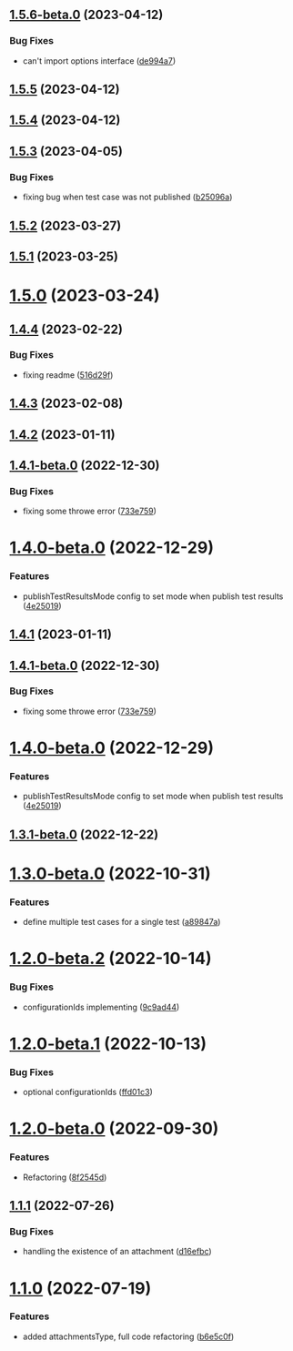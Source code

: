 ## [1.5.6-beta.0](https://github.com/alexneo2003/playwright-azure-reporter/compare/v1.5.5...v1.5.6-beta.0) (2023-04-12)


### Bug Fixes

* can't import options interface ([de994a7](https://github.com/alexneo2003/playwright-azure-reporter/commit/de994a7173c5025683d5e2808275f2a8e9a9ff4e))



## [1.5.5](https://github.com/alexneo2003/playwright-azure-reporter/compare/v1.5.4...v1.5.5) (2023-04-12)



## [1.5.4](https://github.com/alexneo2003/playwright-azure-reporter/compare/v1.5.3...v1.5.4) (2023-04-12)



## [1.5.3](https://github.com/alexneo2003/playwright-azure-reporter/compare/v1.5.2...v1.5.3) (2023-04-05)


### Bug Fixes

* fixing bug when test case was not published ([b25096a](https://github.com/alexneo2003/playwright-azure-reporter/commit/b25096a27984ff04cd408e3c6c16d820951160ed))



## [1.5.2](https://github.com/alexneo2003/playwright-azure-reporter/compare/v1.5.1...v1.5.2) (2023-03-27)



## [1.5.1](https://github.com/alexneo2003/playwright-azure-reporter/compare/v1.5.0...v1.5.1) (2023-03-25)



# [1.5.0](https://github.com/alexneo2003/playwright-azure-reporter/compare/v1.4.4...v1.5.0) (2023-03-24)



## [1.4.4](https://github.com/alexneo2003/playwright-azure-reporter/compare/v1.4.3...v1.4.4) (2023-02-22)


### Bug Fixes

* fixing readme ([516d29f](https://github.com/alexneo2003/playwright-azure-reporter/commit/516d29f64f851635af4e8de4b4843449105544f3))



## [1.4.3](https://github.com/alexneo2003/playwright-azure-reporter/compare/v1.4.2...v1.4.3) (2023-02-08)



## [1.4.2](https://github.com/alexneo2003/playwright-azure-reporter/compare/v1.4.1...v1.4.2) (2023-01-11)



## [1.4.1-beta.0](https://github.com/alexneo2003/playwright-azure-reporter/compare/v1.4.0-beta.0...v1.4.1-beta.0) (2022-12-30)


### Bug Fixes

* fixing some throwe error ([733e759](https://github.com/alexneo2003/playwright-azure-reporter/commit/733e759f82bf7dc17176af7f3ef04ce43593ceeb))



# [1.4.0-beta.0](https://github.com/alexneo2003/playwright-azure-reporter/compare/v1.3.1-beta.0...v1.4.0-beta.0) (2022-12-29)


### Features

* publishTestResultsMode config to set mode when publish test results ([4e25019](https://github.com/alexneo2003/playwright-azure-reporter/commit/4e2501926beb4680c4ef770273847fae39c57b71))



## [1.4.1](https://github.com/alexneo2003/playwright-azure-reporter/compare/v1.3.1-beta.0...v1.4.1) (2023-01-11)



## [1.4.1-beta.0](https://github.com/alexneo2003/playwright-azure-reporter/compare/v1.4.0-beta.0...v1.4.1-beta.0) (2022-12-30)


### Bug Fixes

* fixing some throwe error ([733e759](https://github.com/alexneo2003/playwright-azure-reporter/commit/733e759f82bf7dc17176af7f3ef04ce43593ceeb))



# [1.4.0-beta.0](https://github.com/alexneo2003/playwright-azure-reporter/compare/v1.3.1-beta.0...v1.4.0-beta.0) (2022-12-29)


### Features

* publishTestResultsMode config to set mode when publish test results ([4e25019](https://github.com/alexneo2003/playwright-azure-reporter/commit/4e2501926beb4680c4ef770273847fae39c57b71))



## [1.3.1-beta.0](https://github.com/alexneo2003/playwright-azure-reporter/compare/v1.3.0-beta.0...v1.3.1-beta.0) (2022-12-22)



# [1.3.0-beta.0](https://github.com/alexneo2003/playwright-azure-reporter/compare/v1.2.0-beta.2...v1.3.0-beta.0) (2022-10-31)


### Features

* define multiple test cases for a single test ([a89847a](https://github.com/alexneo2003/playwright-azure-reporter/commit/a89847acd8a4115cfb54329b27c7941ac403a792))



# [1.2.0-beta.2](https://github.com/alexneo2003/playwright-azure-reporter/compare/v1.2.0-beta.1...v1.2.0-beta.2) (2022-10-14)


### Bug Fixes

* configurationIds implementing ([9c9ad44](https://github.com/alexneo2003/playwright-azure-reporter/commit/9c9ad44b4a798e336b534f46a804e64d9c8cc31a))



# [1.2.0-beta.1](https://github.com/alexneo2003/playwright-azure-reporter/compare/v1.2.0-beta.0...v1.2.0-beta.1) (2022-10-13)


### Bug Fixes

* optional configurationIds ([ffd01c3](https://github.com/alexneo2003/playwright-azure-reporter/commit/ffd01c34ea5a47c0075364ec286f46c233baa6f8))



# [1.2.0-beta.0](https://github.com/alexneo2003/playwright-azure-reporter/compare/v1.1.1...v1.2.0-beta.0) (2022-09-30)


### Features

* Refactoring ([8f2545d](https://github.com/alexneo2003/playwright-azure-reporter/commit/8f2545d79cf9e3015498fcc01823d9ecbb47de8a))



## [1.1.1](https://github.com/alexneo2003/playwright-azure-reporter/compare/v1.1.0...v1.1.1) (2022-07-26)


### Bug Fixes

* handling the existence of an attachment ([d16efbc](https://github.com/alexneo2003/playwright-azure-reporter/commit/d16efbcb099284ca3baa71e346199d968ed9e7cf))



# [1.1.0](https://github.com/alexneo2003/playwright-azure-reporter/compare/v1.0.4...v1.1.0) (2022-07-19)


### Features

* added attachmentsType, full code refactoring ([b6e5c0f](https://github.com/alexneo2003/playwright-azure-reporter/commit/b6e5c0f364ff03595e6aef8240aca36ab7d91569))



